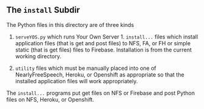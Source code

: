 The `install` Subdir
----------------

The Python files in this directory are of three kinds

1. `serveYOS.py` which runs Your Own Server 1. `install...` files
which install application files (that is get and post files) to NFS,
FA, or FH or simple static (that is get files) files to Firebase.
Installation is from the current working directory.

1. `utility` files which must be manually placed into one of
NearlyFreeSpeech, Heroku, or Openshift as appropriate so that the
installed application files will work appropriately.

The `install...` programs put get files on NFS or Firebase and post
Python files on NFS, Heroku, or Openshift.    
